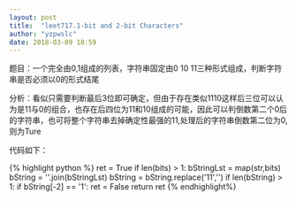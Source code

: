 ```yaml
---
layout: post
title:  "leet717.1-bit and 2-bit Characters"
author: "yzpwslc"
date: 2018-03-09 18:59
---
```


<p>题目：一个完全由0,1组成的列表，字符串固定由0 10 11三种形式组成，判断字符串是否必须以0的形式结尾</p>
<p>分析：看似只需要判断最后3位即可确定，但由于存在类似1110这样后三位可以认为是11与0的组合，也存在后四位为11和10组成的可能，因此可以判倒数第二个0后的字符串，也可将整个字符串去掉确定性最强的11,处理后的字符串倒数第二位为0,则为Ture</p>
<p>代码如下：</p>
{% highlight python %}
        ret = True
        if len(bits) > 1:
            bStringLst = map(str,bits)
            bString = ''.join(bStringLst)
            bString = bString.replace('11','')
            if len(bString) > 1:
                if bString[-2] == '1':
                    ret = False
        return ret
{% endhighlight%}
